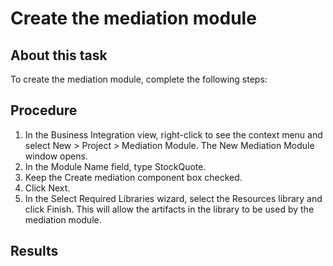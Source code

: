 <!-- image -->

# Create the mediation module

## About this task

To create the mediation module, complete the following
steps:

## Procedure

1. In the Business Integration view, right-click to see the
context menu and select New > Project > Mediation Module. The New
Mediation Module window opens.
2. In the Module Name field, type StockQuote.
3. Keep the Create mediation component box
checked.
4. Click Next.
5. In the Select Required Libraries wizard,
select the Resources library and click Finish.
This will allow the artifacts in the library to be used by the mediation
module.

## Results